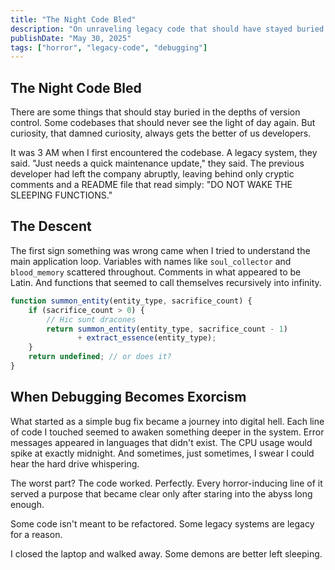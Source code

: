 ```yaml
---
title: "The Night Code Bled"
description: "On unraveling legacy code that should have stayed buried..."
publishDate: "May 30, 2025"
tags: ["horror", "legacy-code", "debugging"]
---
```


## The Night Code Bled

There are some things that should stay buried in the depths of version control. Some codebases that should never see the light of day again. But curiosity, that damned curiosity, always gets the better of us developers.

It was 3 AM when I first encountered the codebase. A legacy system, they said. "Just needs a quick maintenance update," they said. The previous developer had left the company abruptly, leaving behind only cryptic comments and a README file that read simply: "DO NOT WAKE THE SLEEPING FUNCTIONS."

## The Descent

The first sign something was wrong came when I tried to understand the main application loop. Variables with names like `soul_collector` and `blood_memory` scattered throughout. Comments in what appeared to be Latin. And functions that seemed to call themselves recursively into infinity.

```typescript
function summon_entity(entity_type, sacrifice_count) {
    if (sacrifice_count > 0) {
        // Hic sunt dracones
        return summon_entity(entity_type, sacrifice_count - 1)
               + extract_essence(entity_type);
    }
    return undefined; // or does it?
}
```

## When Debugging Becomes Exorcism

What started as a simple bug fix became a journey into digital hell. Each line of code I touched seemed to awaken something deeper in the system. Error messages appeared in languages that didn't exist. The CPU usage would spike at exactly midnight. And sometimes, just sometimes, I swear I could hear the hard drive whispering.

The worst part? The code worked. Perfectly. Every horror-inducing line of it served a purpose that became clear only after staring into the abyss long enough.

Some code isn't meant to be refactored. Some legacy systems are legacy for a reason.

I closed the laptop and walked away. Some demons are better left sleeping.
